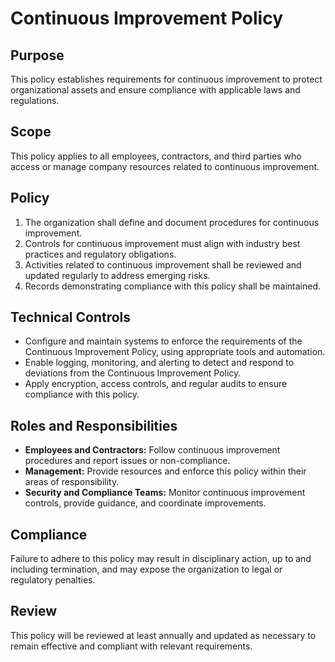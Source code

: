 # Continuous Improvement Policy

## Purpose

This policy establishes requirements for continuous improvement to protect organizational assets and ensure compliance with applicable laws and regulations.

## Scope

This policy applies to all employees, contractors, and third parties who access or manage company resources related to continuous improvement.

## Policy

1. The organization shall define and document procedures for continuous improvement.
2. Controls for continuous improvement must align with industry best practices and regulatory obligations.
3. Activities related to continuous improvement shall be reviewed and updated regularly to address emerging risks.
4. Records demonstrating compliance with this policy shall be maintained.

## Technical Controls

- Configure and maintain systems to enforce the requirements of the Continuous Improvement Policy, using appropriate tools and automation.
- Enable logging, monitoring, and alerting to detect and respond to deviations from the Continuous Improvement Policy.
- Apply encryption, access controls, and regular audits to ensure compliance with this policy.

## Roles and Responsibilities

- **Employees and Contractors:** Follow continuous improvement procedures and report issues or non-compliance.
- **Management:** Provide resources and enforce this policy within their areas of responsibility.
- **Security and Compliance Teams:** Monitor continuous improvement controls, provide guidance, and coordinate improvements.

## Compliance

Failure to adhere to this policy may result in disciplinary action, up to and including termination, and may expose the organization to legal or regulatory penalties.

## Review

This policy will be reviewed at least annually and updated as necessary to remain effective and compliant with relevant requirements.
